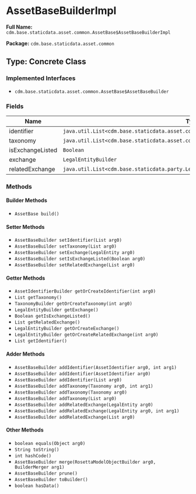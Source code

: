 # AssetBaseBuilderImpl

**Full Name:** `cdm.base.staticdata.asset.common.AssetBase$AssetBaseBuilderImpl`

**Package:** `cdm.base.staticdata.asset.common`

## Type: Concrete Class

### Implemented Interfaces

- `cdm.base.staticdata.asset.common.AssetBase$AssetBaseBuilder`

### Fields

| Name | Type | Description |
|------|------|-------------|
| identifier | `java.util.List<cdm.base.staticdata.asset.common.AssetIdentifier$AssetIdentifierBuilder>` |  |
| taxonomy | `java.util.List<cdm.base.staticdata.asset.common.Taxonomy$TaxonomyBuilder>` |  |
| isExchangeListed | `Boolean` |  |
| exchange | `LegalEntityBuilder` |  |
| relatedExchange | `java.util.List<cdm.base.staticdata.party.LegalEntity$LegalEntityBuilder>` |  |

### Methods

#### Builder Methods

- `AssetBase build()`

#### Setter Methods

- `AssetBaseBuilder setIdentifier(List arg0)`
- `AssetBaseBuilder setTaxonomy(List arg0)`
- `AssetBaseBuilder setExchange(LegalEntity arg0)`
- `AssetBaseBuilder setIsExchangeListed(Boolean arg0)`
- `AssetBaseBuilder setRelatedExchange(List arg0)`

#### Getter Methods

- `AssetIdentifierBuilder getOrCreateIdentifier(int arg0)`
- `List getTaxonomy()`
- `TaxonomyBuilder getOrCreateTaxonomy(int arg0)`
- `LegalEntityBuilder getExchange()`
- `Boolean getIsExchangeListed()`
- `List getRelatedExchange()`
- `LegalEntityBuilder getOrCreateExchange()`
- `LegalEntityBuilder getOrCreateRelatedExchange(int arg0)`
- `List getIdentifier()`

#### Adder Methods

- `AssetBaseBuilder addIdentifier(AssetIdentifier arg0, int arg1)`
- `AssetBaseBuilder addIdentifier(AssetIdentifier arg0)`
- `AssetBaseBuilder addIdentifier(List arg0)`
- `AssetBaseBuilder addTaxonomy(Taxonomy arg0, int arg1)`
- `AssetBaseBuilder addTaxonomy(Taxonomy arg0)`
- `AssetBaseBuilder addTaxonomy(List arg0)`
- `AssetBaseBuilder addRelatedExchange(LegalEntity arg0)`
- `AssetBaseBuilder addRelatedExchange(LegalEntity arg0, int arg1)`
- `AssetBaseBuilder addRelatedExchange(List arg0)`

#### Other Methods

- `boolean equals(Object arg0)`
- `String toString()`
- `int hashCode()`
- `AssetBaseBuilder merge(RosettaModelObjectBuilder arg0, BuilderMerger arg1)`
- `AssetBaseBuilder prune()`
- `AssetBaseBuilder toBuilder()`
- `boolean hasData()`


